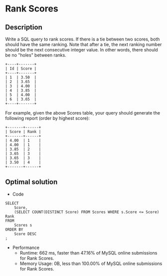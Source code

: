 # Rank Scores

## Description
Write a SQL query to rank scores. If there is a tie between two scores, both should have the same ranking. 
Note that after a tie, the next ranking number should be the next consecutive integer value. 
In other words, there should be no "holes" between ranks.
```
+----+-------+
| Id | Score |
+----+-------+
| 1  | 3.50  |
| 2  | 3.65  |
| 3  | 4.00  |
| 4  | 3.85  |
| 5  | 4.00  |
| 6  | 3.65  |
+----+-------+
```
For example, given the above Scores table, your query should generate the following report (order by highest score):
```
+-------+------+
| Score | Rank |
+-------+------+
| 4.00  | 1    |
| 4.00  | 1    |
| 3.85  | 2    |
| 3.65  | 3    |
| 3.65  | 3    |
| 3.50  | 4    |
+-------+------+
```

## Optimal solution
- Code
```
SELECT
    Score,
    (SELECT COUNT(DISTINCT Score) FROM Scores WHERE s.Score <= Score) Rank
FROM
    Scores s
ORDER BY 
    Score DESC
;
```
- Performance
  - Runtime: 662 ms, faster than 47.16% of MySQL online submissions for Rank Scores.
  - Memory Usage: 0B, less than 100.00% of MySQL online submissions for Rank Scores.
